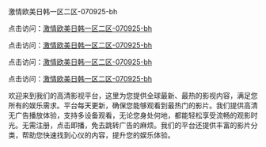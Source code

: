 激情欧美日韩一区二区-070925-bh

点击访问：<a href="https://heiliaoe8ajia.pages.dev">激情欧美日韩一区二区-070925-bh</a>

点击访问：<a href="https://heiliaoxqkkct.pages.dev">激情欧美日韩一区二区-070925-bh</a>

点击访问：<a href="https://heiliaoxwd5i8.pages.dev">激情欧美日韩一区二区-070925-bh</a>

点击访问：<a href="https://heiliaowt0d7p.pages.dev">激情欧美日韩一区二区-070925-bh</a>

欢迎来到我们的高清影视平台，这里为您提供全球最新、最热的影视内容，满足您所有的娱乐需求。平台每天更新，确保您能够观看到最热门的影片。我们提供高清无广告播放体验，支持多设备观看，无论您身处何地，都能轻松享受流畅的观影时光。无需注册，点击即播，免去跳转广告的麻烦。我们的平台还提供丰富的影片分类，帮助您快速找到心仪的内容，提升您的娱乐体验。

<span style="display:none;">[Canonical link](https://github.com/songdima20250709/viv10 ）</span>
